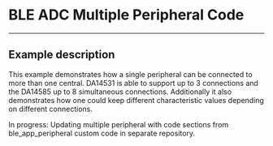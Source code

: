 # BLE ADC Multiple Peripheral Code

---

## Example description

This example demonstrates how a single peripheral can be connected to more than one central. DA14531 is able to support up to 3 connections and the DA14585 up to 8 simultaneous connections. Additionally it also demonstrates how one could keep different characteristic values depending on different connections.

In progress: Updating multiple peripheral with code sections from ble_app_peripheral custom code in separate repository. 

